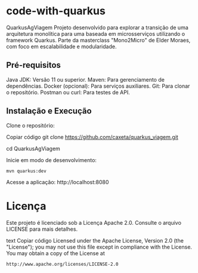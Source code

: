# code-with-quarkus

QuarkusAgViagem
Projeto desenvolvido para explorar a transição de uma arquitetura monolítica para uma baseada em microsserviços utilizando o framework Quarkus. Parte da masterclass "Mono2Micro" de Elder Moraes, com foco em escalabilidade e modularidade.

## Pré-requisitos
Java JDK: Versão 11 ou superior.
Maven: Para gerenciamento de dependências.
Docker (opcional): Para serviços auxiliares.
Git: Para clonar o repositório.
Postman ou curl: Para testes de API.

## Instalação e Execução
Clone o repositório:

Copiar código
git clone https://github.com/caxeta/quarkus_viagem.git

cd QuarkusAgViagem

Inicie em modo de desenvolvimento:

```shell script
mvn quarkus:dev
```
Acesse a aplicação: http://localhost:8080

# Licença
Este projeto é licenciado sob a Licença Apache 2.0. Consulte o arquivo LICENSE para mais detalhes.

text
Copiar código
Licensed under the Apache License, Version 2.0 (the "License");
you may not use this file except in compliance with the License.
You may obtain a copy of the License at

    http://www.apache.org/licenses/LICENSE-2.0







